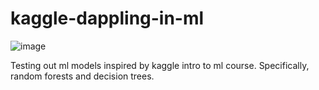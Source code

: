# kaggle-dappling-in-ml

![image](https://user-images.githubusercontent.com/103385201/184052313-e2ad23ed-19c4-4d83-a9e1-2ad165e6caf6.png)

Testing out ml models inspired by kaggle intro to ml course. Specifically, random forests and decision trees.
